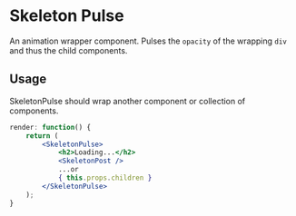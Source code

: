 # Skeleton Pulse

An animation wrapper component. 
Pulses the `opacity` of the wrapping `div` and thus the child components.

## Usage

SkeletonPulse should wrap another component or collection of components.

```jsx
render: function() {
    return (
		<SkeletonPulse>
			<h2>Loading...</h2>
			<SkeletonPost />
			...or
			{ this.props.children }
		</SkeletonPulse>
    );
}
```
